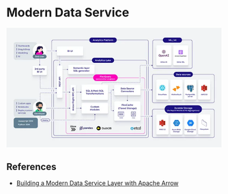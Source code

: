 # Modern Data Service

![GoodData's FlexQuery (powered by Longbow)](img/gooddata-flex-query-by-longbow.png)

## References

- [Building a Modern Data Service Layer with Apache Arrow](https://medium.com/gooddata-developers/building-a-modern-data-service-layer-with-apache-arrow-33ace768e3f1)
